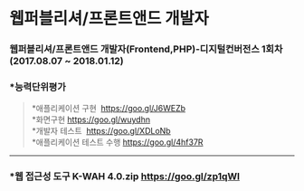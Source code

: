 #  웹퍼블리셔/프론트앤드 개발자
### 웹퍼블리셔/프론트앤드 개발자(Frontend,PHP)-디지털컨버전스 1회차 (2017.08.07 ~ 2018.01.12)

### *능력단위평가

> *애플리케이션 구현  <a href="https://goo.gl/J6WEZb" target="_blank">https://goo.gl/J6WEZb </a>  <br>
> *화면구현  <a href="https://goo.gl/wuydhn" target="_blank">https://goo.gl/wuydhn</a> <br>
> *개발자 테스트  <a href="https://https://goo.gl/XDLoNb" target="_blank">https://goo.gl/XDLoNb</a>  <br>
> *애플리케이션 테스트 수행  https://goo.gl/4hf37R

---
### *웹 접근성 도구 K-WAH 4.0.zip    https://goo.gl/zp1qWl

